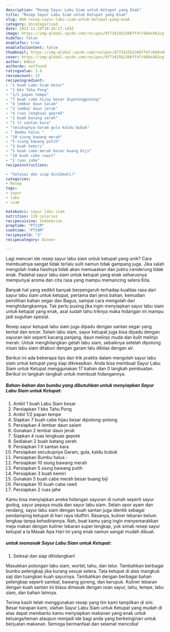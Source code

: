 ```yaml
---
description: "Resep Sayur Labu Siam untuk Ketupat yang Enak"
title: "Resep Sayur Labu Siam untuk Ketupat yang Enak"
slug: 866-resep-sayur-labu-siam-untuk-ketupat-yang-enak
category: Uncategorized
date: 2022-11-20T18:26:17.145Z
image: https://img-global.cpcdn.com/recipes/8f73425b2386ff4f/680x482cq70/sayur-labu-siam-untuk-ketupat-foto-resep-utama.jpg
hideToc: false
enableToc: true
enableTocContent: false
thumbnail: https://img-global.cpcdn.com/recipes/8f73425b2386ff4f/680x482cq70/sayur-labu-siam-untuk-ketupat-foto-resep-utama.jpg
cover: https://img-global.cpcdn.com/recipes/8f73425b2386ff4f/680x482cq70/sayur-labu-siam-untuk-ketupat-foto-resep-utama.jpg
author: Admin
authorAv: notfound
ratingvalue: 3.6
reviewcount: 23
recipeingredient:
- "1 buah Labu Siam besar"
- "1 bks Tahu Pong"
- "1/2 papan tempe"
- "7 buah cabe hijau besar dipotongpotong"
- "4 lembar daun salam"
- "2 lembar daun jeruk"
- "4 ruas lengkuas geprek"
- "2 buah batang sereh"
- "1 lt santan kara"
- "secukupnya Garam gula kaldu bubuk"
- " Bumbu halus "
- "10 siung bawang merah"
- "5 siung bawang putih"
- "3 buah kemiri"
- "5 buah cabe merah besar buang biji"
- "10 buah cabe rawit"
- "2 ruas jahe"
recipeinstructions:

- "Selesai dan siap dinikmati!"
categories:
- Resep
tags:
- sayur
- labu
- siam

katakunci: sayur labu siam 
nutrition: 119 calories
recipecuisine: Indonesian
preptime: "PT21M"
cooktime: "PT34M"
recipeyield: "3"
recipecategory: Dinner

---
```





Lagi mencari ide resep sayur labu siam untuk ketupat yang unik? Cara membuatnya sangat tidak terlalu sulit namun tidak gampang juga. Jika salah mengolah maka hasilnya tidak akan memuaskan dan justru cenderung tidak enak. Padahal sayur labu siam untuk ketupat yang enak seharusnya mempunyai aroma dan cita rasa yang mampu memancing selera Kita.





Banyak hal yang sedikit banyak berpengaruh terhadap kualitas rasa dari sayur labu siam untuk ketupat, pertama dari jenis bahan, kemudian pemilihan bahan segar dan Bagus, sampai cara mengolah dan menghidangkannya. Tak perlu pusing jika ingin menyiapkan sayur labu siam untuk ketupat yang enak,      asal sudah tahu triknya maka hidangan ini mampu jadi suguhan spesial.














Resep sayur ketupat labu siam juga dipadu dengan santan segar yang kental dan encer. Selain labu siam, sayur ketupat juga bisa dipadu dengan sayuran lain seperti kacang panjang, daun melinjo muda dan kulit melinjo merah. Untuk menghilangkan getah labu siam, sebaiknya setelah dipotong irisan labu siam ditaburi dengan garam lalu dibilas dengan air.






Berikut ini ada beberapa tips dan trik praktis dalam mengolah sayur labu siam untuk ketupat yang siap dikreasikan. Anda bisa membuat Sayur Labu Siam untuk Ketupat menggunakan 17 bahan dan 0 langkah pembuatan. Berikut ini langkah-langkah untuk membuat hidangannya.

<!--inarticleads1-->

##### Bahan-bahan dan bumbu yang dibutuhkan untuk menyiapkan Sayur Labu Siam untuk Ketupat:

1. Ambil 1 buah Labu Siam besar
1. Persiapkan 1 bks Tahu Pong
1. Ambil 1/2 papan tempe
1. Siapkan 7 buah cabe hijau besar dipotong-potong
1. Persiapkan 4 lembar daun salam
1. Gunakan 2 lembar daun jeruk
1. Siapkan 4 ruas lengkuas geprek
1. Sediakan 2 buah batang sereh
1. Persiapkan 1 lt santan kara
1. Persiapkan secukupnya Garam, gula, kaldu bubuk
1. Persiapkan  Bumbu halus :
1. Persiapkan 10 siung bawang merah
1. Persiapkan 5 siung bawang putih
1. Persiapkan 3 buah kemiri
1. Gunakan 5 buah cabe merah besar buang biji
1. Persiapkan 10 buah cabe rawit
1. Persiapkan 2 ruas jahe


Kamu bisa menyiapkan aneka hidangan sayuran di rumah seperti sayur godog, sayur pepaya muda dan sayur labu siam. Selain opor ayam dan rendang, sayur labu siam dengan kuah santan juga identik sebagai pendamping ketupat di hari raya Idulfitri. Rasanya, kuliner lebaran belum lengkap tanpa kehadirannya. Nah, buat kamu yang ingin menyemarakkan meja makan dengan kuliner lebaran super lengkap, yuk simak resep sayur ketupat a la Masak Apa Hari Ini yang enak namun sangat mudah dibuat. 

<!--inarticleads2-->

#####  untuk memasak Sayur Labu Siam untuk Ketupat:


1. Selesai dan siap dihidangkan!

Masukkan potongan labu siam, wortel, tahu, dan telur. Tambahkan berbagai bumbu pelengkap jika kurang sesuai selera. Tata ketupat di atas mangkuk saji dan tuangkan kuah sayurnya. Tambahkan dengan berbagai bahan pelengkap seperti sambal, bawang goreng, dan kerupuk. Kuliner lebaran dengan kuah santan ini biasa dimasak dengan isian sayur, tahu, tempe, labu siam, dan bahan lainnya. 

Terima kasih telah menggunakan resep yang tim kami tampilkan di sini. Besar harapan kami, olahan Sayur Labu Siam untuk Ketupat yang mudah di atas dapat membantu kamu menyiapkan makanan yang enak untuk keluarga/teman ataupun menjadi ide bagi anda yang berkeinginan untuk berjualan makanan. Semoga bermanfaat dan selamat mencoba!
